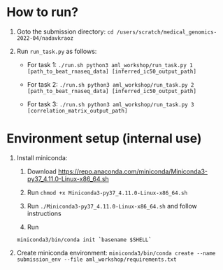 How to run?
===========

1. Goto the submission directory: `cd /users/scratch/medical_genomics-2022-04/nadavkraoz`

2. Run `run_task.py` as follows:
   
   * For task 1: `./run.sh python3 aml_workshop/run_task.py 1 [path_to_beat_rnaseq_data] [inferred_ic50_output_path]`
   
   * For task 2: `./run.sh python3 aml_workshop/run_task.py 2 [path_to_beat_rnaseq_data] [inferred_ic50_output_path]`
   
   * For task 3: `./run.sh python3 aml_workshop/run_task.py 3 [correlation_matrix_output_path]`

Environment setup (internal use)
================================
1. Install miniconda:

   1. Download https://repo.anaconda.com/miniconda/Miniconda3-py37_4.11.0-Linux-x86_64.sh

   2. Run `chmod +x Miniconda3-py37_4.11.0-Linux-x86_64.sh`

   3. Run `./Miniconda3-py37_4.11.0-Linux-x86_64.sh` and follow instructions

   4. Run
   ```
   miniconda3/bin/conda init `basename $SHELL`
   ```

2. Create miniconda environment: `miniconda3/bin/conda create --name submission_env --file aml_workshop/requirements.txt`
